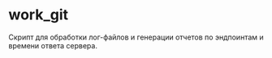 # work_git
Скрипт для обработки лог-файлов и генерации отчетов по эндпоинтам и времени ответа сервера.
